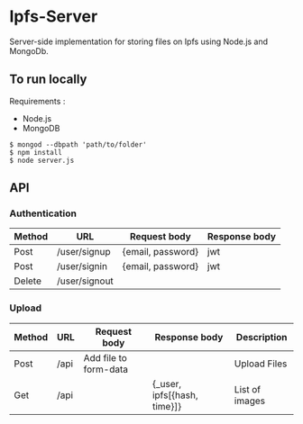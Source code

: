# Ipfs-Server
Server-side implementation for storing files on Ipfs using Node.js and MongoDb.

## To run locally
Requirements : 
* Node.js
* MongoDB

```
$ mongod --dbpath 'path/to/folder'
$ npm install  
$ node server.js 
```

## API
### Authentication
|Method|URL|Request body|Response body
| --|--|--|--|
|Post|/user/signup|{email, password}|jwt|
|Post|/user/signin|{email, password}|jwt|
|Delete|/user/signout|||

### Upload
|Method|URL|Request body|Response body|Description|
| --|--|--|--|--|
|Post|/api|Add file to form-data||Upload Files|
|Get|/api||{_user, ipfs[{hash, time}]}|List of images|



















